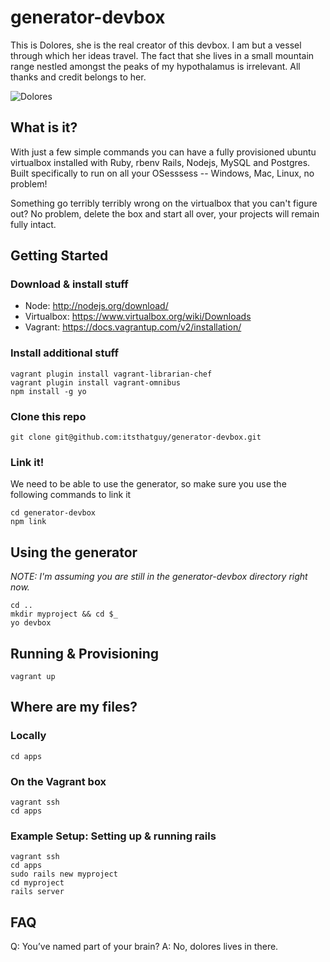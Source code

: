 # generator-devbox

This is Dolores, she is the real creator of this devbox. I am but a vessel through which her ideas travel. The fact that she lives in a small mountain range nestled amongst the peaks of my hypothalamus is irrelevant. All thanks and credit belongs to her.

![Dolores](http://i.imgur.com/2gLHPmt.png)


## What is it?

With just a few simple commands you can have a fully provisioned ubuntu virtualbox installed with Ruby, rbenv Rails, Nodejs, MySQL and Postgres. Built specifically to run on all your OSesssess -- Windows, Mac, Linux, no problem!

Something go terribly terribly wrong on the virtualbox that you can't figure out? No problem, delete the box and start all over, your projects will remain fully intact.


## Getting Started

### Download & install stuff

- Node: http://nodejs.org/download/
- Virtualbox: https://www.virtualbox.org/wiki/Downloads
- Vagrant: https://docs.vagrantup.com/v2/installation/



### Install additional stuff

```
vagrant plugin install vagrant-librarian-chef
vagrant plugin install vagrant-omnibus
npm install -g yo
```

### Clone this repo

```
git clone git@github.com:itsthatguy/generator-devbox.git
```

### Link it!

We need to be able to use the generator, so make sure you use the following commands to link it

```
cd generator-devbox
npm link
```


## Using the generator
*NOTE: I'm assuming you are still in the generator-devbox directory right now.*

```
cd ..
mkdir myproject && cd $_
yo devbox
```


## Running & Provisioning

```
vagrant up
```

## Where are my files?

### **Locally**

```
cd apps
```

### **On the Vagrant box**

```
vagrant ssh
cd apps
```

### Example Setup: Setting up & running rails

```
vagrant ssh
cd apps
sudo rails new myproject
cd myproject
rails server
```


## FAQ

Q: You’ve named part of your brain?
A: No, dolores lives in there.

